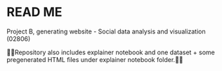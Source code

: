 # READ ME
Project B, generating website - Social data analysis and visualization (02806)

🔴🔴Repository also includes explainer notebook and one dataset + some pregenerated HTML files under explainer notebook folder.🔴🔴
